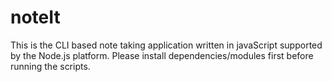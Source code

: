 # noteIt
This is the CLI based note taking application written in javaScript supported by the Node.js platform.
Please install dependencies/modules first before running the scripts.
